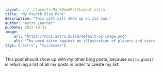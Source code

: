 ```yaml
---
layout: ../../layouts/MarkDownPostLayout.astro
title: "My Fourth Blog Post"
description: "This post will show up on its own."
author: "Astro Learner"
pubDate: 2023-10-31
image:
    url: "https://docs.astro.build/default-og-image.png"
    alt: "The word astro against an illustration of planets and stars."
tags: ["astro", "successes"]
---
```

This post should show up with my other blog posts, because `Astro.glob()` is returning a list of all my posts in order to create my list.